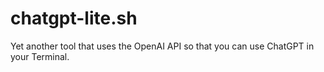 # chatgpt-lite.sh
Yet another tool that uses the OpenAI API so that you can use ChatGPT in your Terminal.
